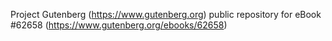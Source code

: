 Project Gutenberg (https://www.gutenberg.org) public repository for eBook #62658 (https://www.gutenberg.org/ebooks/62658)
